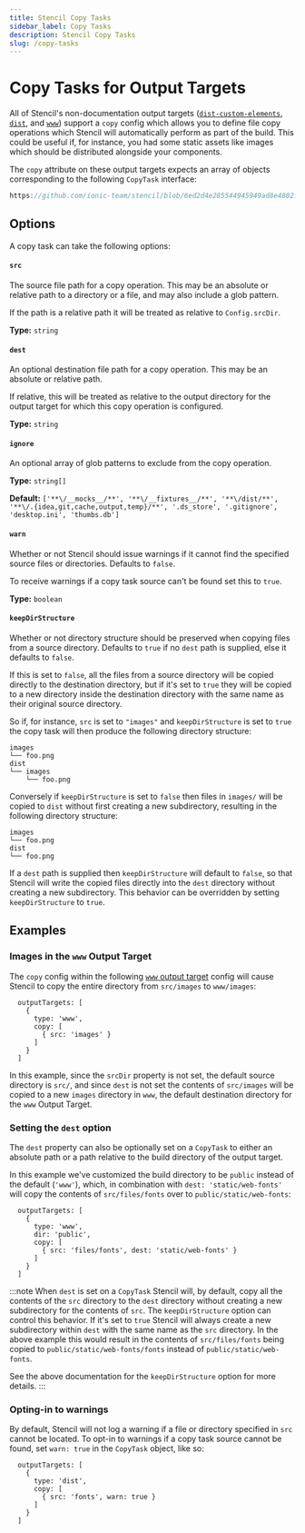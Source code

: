 ```yaml
---
title: Stencil Copy Tasks
sidebar_label: Copy Tasks
description: Stencil Copy Tasks
slug: /copy-tasks
---
```



# Copy Tasks for Output Targets

All of Stencil's non-documentation output targets
([`dist-custom-elements`](./custom-elements.md), [`dist`](./dist.md), and
[`www`](./www.md)) support a `copy` config which allows you to define file copy
operations which Stencil will automatically perform as part of the build. This
could be useful if, for instance, you had some static assets like images which
should be distributed alongside your components.

The `copy` attribute on these output targets expects an array of objects corresponding to the following `CopyTask` interface:

```ts reference title="CopyTask"
https://github.com/ionic-team/stencil/blob/6ed2d4e285544945949ad8e4802fe7f70e392636/src/declarations/stencil-public-compiler.ts#L1594-L1665
```

## Options

A copy task can take the following options:

#### `src`

The source file path for a copy operation. This may be an absolute or relative path to a directory or a file, and may also include a glob pattern.

If the path is a relative path it will be treated as relative to `Config.srcDir`.

__Type:__ `string`

#### `dest`

An optional destination file path for a copy operation. This may be an absolute or relative path.

If relative, this will be treated as relative to the output directory for the output target for which this copy operation is configured.

__Type:__ `string`

#### `ignore`

An optional array of glob patterns to exclude from the copy operation.

__Type:__ `string[]`

__Default:__ `['**\/__mocks__/**', '**\/__fixtures__/**', '**\/dist/**', '**\/.{idea,git,cache,output,temp}/**', '.ds_store', '.gitignore', 'desktop.ini', 'thumbs.db']`

#### `warn`

Whether or not Stencil should issue warnings if it cannot find the specified source files or directories. Defaults to `false`.

To receive warnings if a copy task source can't be found set this to `true`.

__Type:__ `boolean`

#### `keepDirStructure`

Whether or not directory structure should be preserved when copying files from a source directory. Defaults to `true` if no `dest` path is supplied, else it defaults to `false`.

If this is set to `false`, all the files from a source directory will be copied directly to the destination directory, but if it's set to `true` they will be copied to a new directory inside the destination directory with the same name as their original source directory.

So if, for instance, `src` is set to `"images"` and `keepDirStructure` is set to `true` the copy task will then produce the following directory structure:

```
images
└── foo.png
dist
└── images
    └── foo.png
```

Conversely if `keepDirStructure` is set to `false` then files in `images/` will be copied to `dist` without first creating a new subdirectory, resulting in the following directory structure:

```
images
└── foo.png
dist
└── foo.png
```

If a `dest` path is supplied then `keepDirStructure` will default to `false`, so that Stencil will write the copied files directly into the `dest` directory without creating a new subdirectory. This behavior can be overridden by setting `keepDirStructure` to `true`.

## Examples

### Images in the `www` Output Target

The `copy` config within the following [`www` output target](./www.md) config
will cause Stencil to copy the entire directory from `src/images` to
`www/images`:

```tsx
  outputTargets: [
    {
      type: 'www',
      copy: [
        { src: 'images' }
      ]
    }
  ]
```

In this example, since the `srcDir` property is not set, the default source
directory is `src/`, and since `dest` is not set the contents of `src/images`
will be copied to a new `images` directory in `www`, the default destination
directory for the `www` Output Target.


### Setting the `dest` option

The `dest` property can also be optionally set on a `CopyTask` to either an
absolute path or a path relative to the build directory of the output target.

In this example we've customized the build directory to be `public` instead of
the default (`'www'`), which, in combination with `dest: 'static/web-fonts'`
will copy the contents of `src/files/fonts` over to `public/static/web-fonts`:

```tsx
  outputTargets: [
    {
      type: 'www',
      dir: 'public',
      copy: [
        { src: 'files/fonts', dest: 'static/web-fonts' }
      ]
    }
  ]
```

:::note
When `dest` is set on a `CopyTask` Stencil will, by default, copy all the contents
of the `src` directory to the `dest` directory without creating a new
subdirectory for the contents of `src`. The `keepDirStructure` option can
control this behavior. If it's set to `true` Stencil will always create a
new subdirectory within `dest` with the same name as the `src` directory. In the
above example this would result in the contents of `src/files/fonts` being copied
to `public/static/web-fonts/fonts` instead of `public/static/web-fonts`.

See the above documentation for the `keepDirStructure` option for more details.
:::

### Opting-in to warnings

By default, Stencil will not log a warning if a file or directory specified in
`src` cannot be located. To opt-in to warnings if a copy task source cannot be
found, set `warn: true` in the `CopyTask` object, like so:

```tsx
  outputTargets: [
    {
      type: 'dist',
      copy: [
        { src: 'fonts', warn: true }
      ]
    }
  ]
```
